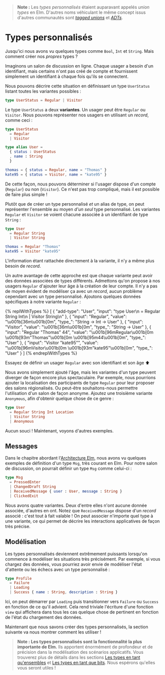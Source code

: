 > **Note :** Les *types personnalisés* étaient auparavant appelés *union types* en Elm. D'autres noms véhiculant le même concept issus d'autres communautés sont [*tagged unions*](https://en.wikipedia.org/wiki/Tagged_union) et [*ADTs*](https://en.wikipedia.org/wiki/Algebraic_data_type).


# Types personnalisés

Jusqu'ici nous avons vu quelques types comme `Bool`, `Int` et `String`. Mais comment créer nos *propres* types ?

Imaginons un salon de discussion en ligne. Chaque usager a besoin d'un identifiant, mais certains n'ont pas créé de compte et fournissent simplement un identifiant à chaque fois qu'ils se connectent.

Nous pouvons décrire cette situation en définissant un type `UserStatus` listant toutes les variantes possibles :

```elm
type UserStatus = Regular | Visitor
```

Le type `UserStatus` a deux **variantes**. Un usager peut être `Regular` ou `Visitor`. Nous pouvons représenter nos usagers en utilisant un *record*, comme ceci :

```elm
type UserStatus
  = Regular
  | Visitor

type alias User =
  { status : UserStatus
  , name : String
  }

thomas = { status = Regular, name = "Thomas" }
kate95 = { status = Visitor, name = "kate95" }
```

De cette façon, nous pouvons déterminer si l'usager dispose d'un compte (`Regular`) ou non (`Visitor`). Ce n'est pas trop compliqué, mais il est possible de faire plus simple !

Plutôt que de créer un type personnalisé *et* un alias de type, on peut représenter l'ensemble au moyen *d'un seul* type personnalisé. Les variantes `Regular` et `Visitor` se voient chacune associée à un identifiant de type `String` :

```elm
type User
  = Regular String
  | Visitor String

thomas = Regular "Thomas"
kate95 = Visitor "kate95"
```

L'information étant rattachée directement à la variante, il n'y a même plus besoin de _record_.

Un autre avantage de cette approche est que chaque variante peut avoir des données associées de types différents. Admettons qu'on propose à nos usagers `Regular` d'ajouter leur âge à la création de leur compte. Il n'y a pas de moyen évident de modéliser ça avec un _record_, aucun problème cependant avec un type personnalisé. Ajoutons quelques données spécifiques à notre variante `Regular` :

{% replWithTypes %}
[
  {
    "add-type": "User",
    "input": "type User\n  = Regular String Int\n  | Visitor String\n"
  },
  {
    "input": "Regular",
    "value": "\u001b[36m<function>\u001b[0m",
    "type_": "String -> Int -> User"
  },
  {
    "input": "Visitor",
    "value": "\u001b[36m<function>\u001b[0m",
    "type_": "String -> User"
  },
  {
    "input": "Regular \"Thomas\" 44",
    "value": "\u001b[96mRegular\u001b[0m \u001b[93m\"Thomas\"\u001b[0m \u001b[95m44\u001b[0m",
    "type_": "User"
  },
  {
    "input": "Visitor \"kate95\"",
    "value": "\u001b[96mVisitor\u001b[0m \u001b[93m\"kate95\"\u001b[0m",
    "type_": "User"
  }
]
{% endreplWithTypes %}

Essayez de définir un usager `Regular` avec son identifiant et son âge ⬆️

Nous avons simplement ajouté l'âge, mais les variantes d'un type peuvent diverger de façon encore plus spectaculaire. Par exemple, nous pourrions ajouter la localisation des participants de type `Regular` pour leur proposer des salons régionalisés. Ou peut-être souhaitons-nous permettre l'utilisation d'un salon de façon anonyme. Ajoutez une troisième variante `Anonymous`, afin d'obtenir quelque chose de ce genre :

```elm
type User
  = Regular String Int Location
  | Visitor String
  | Anonymous
```

Aucun souci ! Maintenant, voyons d'autres exemples.


## Messages

Dans le chapitre abordant l'[Architecture Elm](/architecture/), nous avons vu quelques exemples de définition d'un type `Msg`, très courant en Elm. Pour notre salon de discussion, on pourrait définir un type `Msg` comme celui-ci :

```elm
type Msg
  = PressedEnter
  | ChangedDraft String
  | ReceivedMessage { user : User, message : String }
  | ClickedExit
```

Nous avons quatre variantes. Deux d'entre elles n'ont aucune donnée associée, d'autres en ont. Notez que `ReceivedMessage` dispose d'un _record_ associé : c'est tout à fait valable ! On peut associer n'importe quel type à une variante, ce qui permet de décrire les interactions applicatives de façon très précise.


## Modélisation

Les types personnalisés deviennent extrêmement puissants lorsqu'on commence à modéliser les situations très précisément. Par exemple, si vous chargez des données, vous pourriez avoir envie de modéliser l'état d'attente ou les échecs avec un type personnalisé :

```elm
type Profile
  = Failure
  | Loading
  | Success { name : String, description : String }
```

Ici, on peut démarrer par `Loading` puis transitionner vers `Failure` ou `Success` en fonction de ce qu'il advient. Cela rend triviale l'écriture d'une fonction `view` qui affichera dans tous les cas quelque chose de pertinent en fonction de l'état du chargement des données.

Maintenant que nous savons créer des types personnalisés, la section suivante va nous montrer comment les utiliser !

> **Note : Les types personnalisés sont la fonctionnalité la plus importante de Elm.** Ils apportent énormément de profondeur et de précision dans la modélisation des scénarios applicatifs. Vous trouverez plus de détails dans les sections [Les types en tant qu'ensembles](/appendix/types_as_sets.html) et [Les types en tant que bits](/appendix/types_as_bits.html). Nous espérons qu'elles vous seront utiles !
